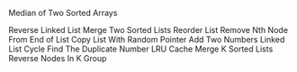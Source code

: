 Median of Two Sorted Arrays

Reverse Linked List
Merge Two Sorted Lists
Reorder List
Remove Nth Node From End of List
Copy List With Random Pointer
Add Two Numbers
Linked List Cycle
Find The Duplicate Number
LRU Cache
Merge K Sorted Lists
Reverse Nodes In K Group
